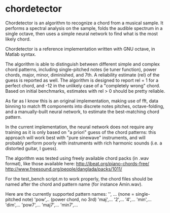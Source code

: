 # chordetector
Chordetector is an algorithm to recognize a chord from a musical sample. It performs a spectral analysis on the sample, folds the audible spectrum in a single octave, then uses a simple neural network to find what is the most likely chord.

Chordetector is a reference implementation written with GNU octave, in Matlab syntax. 

The algorithm is able to distinguish between different simple and complex chord patterns, including single-pitched notes (ie tuner function), power chords, major, minor, diminished, and 7th. A reliability estimate (rel) of the guess is reported as well. The algorithm is designed to report rel = 1 for a perfect chord, and -12 in the unlikely case of a "completely wrong" chord. Based on initial benchmarks, estimates with rel > 0 should be pretty reliable.

As far as I know this is an original implementation, making use of fft, data binning to match fft components into discrete notes pitches, octave-folding, and a manually-built neural network, to estimate the best-matching chord pattern.

In the current implementation, the neural network does not require any training as it is only based on "a priori" guess of the chord patterns: this approach will work best with "pure sinewave" instruments, and will probably perform poorly with instruments with rich harmonic sounds (i.e. a distorted guitar, I guess).

The algorithm was tested using freely available chord packs (in .wav format), like those available here:
http://ibeat.org/piano-chords-free/
http://www.freesound.org/people/danglada/packs/1011/

For the test_bench script.m to work properly, the chord files should be named after the chord and pattern name (for instance Amin.wav).

Here are the currently supported pattern names:
'', ... (none = single-pitched note)
'pow',.. (power chord, no 3rd)
'maj',... 
'2',...
'4',...
'min',...
'dim',...
'pow7',...
'maj7',...
'min7',...


